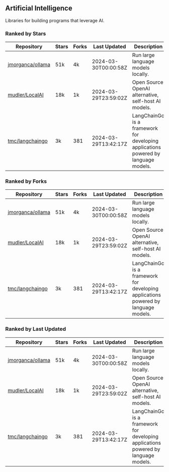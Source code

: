 ## Artificial Intelligence

Libraries for building programs that leverage AI.

### Ranked by Stars

| Repository | Stars | Forks | Last Updated | Description | 
|------------|-------|-------|--------------|-------------|
| [jmorganca/ollama](https://github.com/jmorganca/ollama) | 51k | 4k | 2024-03-30T00:00:58Z |  Run large language models locally. |
| [mudler/LocalAI](https://github.com/mudler/LocalAI) | 18k | 1k | 2024-03-29T23:59:02Z |  Open Source OpenAI alternative, self-host AI models. |
| [tmc/langchaingo](https://github.com/tmc/langchaingo) | 3k | 381 | 2024-03-29T13:42:17Z |  LangChainGo is a framework for developing applications powered by language models. |

### Ranked by Forks

| Repository | Stars | Forks | Last Updated | Description | 
|------------|-------|-------|--------------|-------------|
| [jmorganca/ollama](https://github.com/jmorganca/ollama) | 51k | 4k | 2024-03-30T00:00:58Z |  Run large language models locally. |
| [mudler/LocalAI](https://github.com/mudler/LocalAI) | 18k | 1k | 2024-03-29T23:59:02Z |  Open Source OpenAI alternative, self-host AI models. |
| [tmc/langchaingo](https://github.com/tmc/langchaingo) | 3k | 381 | 2024-03-29T13:42:17Z |  LangChainGo is a framework for developing applications powered by language models. |

### Ranked by Last Updated

| Repository | Stars | Forks | Last Updated | Description | 
|------------|-------|-------|--------------|-------------|
| [jmorganca/ollama](https://github.com/jmorganca/ollama) | 51k | 4k | 2024-03-30T00:00:58Z |  Run large language models locally. |
| [mudler/LocalAI](https://github.com/mudler/LocalAI) | 18k | 1k | 2024-03-29T23:59:02Z |  Open Source OpenAI alternative, self-host AI models. |
| [tmc/langchaingo](https://github.com/tmc/langchaingo) | 3k | 381 | 2024-03-29T13:42:17Z |  LangChainGo is a framework for developing applications powered by language models. |

